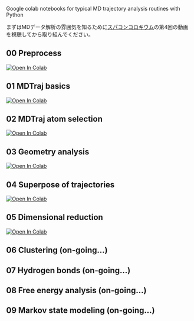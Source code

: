 Google colab notebooks for typical MD trajectory analysis routines with Python

まずはMDデータ解析の雰囲気を知るために[スパコンコロキウム](https://fugaku100kei.jp/events/colloquium/)の第4回の動画を視聴してから取り組んでください。

## 00 Preprocess
[![Open In Colab](https://colab.research.google.com/assets/colab-badge.svg)](https://colab.research.google.com/github/matsunagalab/md_analysis/blob/main/00_preprocess.ipynb)

## 01 MDTraj basics
[![Open In Colab](https://colab.research.google.com/assets/colab-badge.svg)](https://colab.research.google.com/github/matsunagalab/md_analysis/blob/main/01_mdtraj_basics.ipynb)

## 02 MDTraj atom selection
[![Open In Colab](https://colab.research.google.com/assets/colab-badge.svg)](https://colab.research.google.com/github/matsunagalab/md_analysis/blob/main/02_mdtraj_atomselection.ipynb)

## 03 Geometry analysis
[![Open In Colab](https://colab.research.google.com/assets/colab-badge.svg)](https://colab.research.google.com/github/matsunagalab/md_analysis/blob/main/03_md_geometry.ipynb)

## 04 Superpose of trajectories
[![Open In Colab](https://colab.research.google.com/assets/colab-badge.svg)](https://colab.research.google.com/github/matsunagalab/md_analysis/blob/main/04_md_superpose.ipynb)

## 05 Dimensional reduction
[![Open In Colab](https://colab.research.google.com/assets/colab-badge.svg)](https://colab.research.google.com/github/matsunagalab/md_analysis/blob/main/05_md_dimensionalreduction.ipynb)

## 06 Clustering (on-going...)

## 07 Hydrogen bonds (on-going...)

## 08 Free energy analysis (on-going...)

## 09 Markov state modeling (on-going...)

